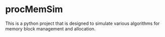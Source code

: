 # procMemSim

This is a python project that is designed to simulate various algorithms for memory block management and allocation.
